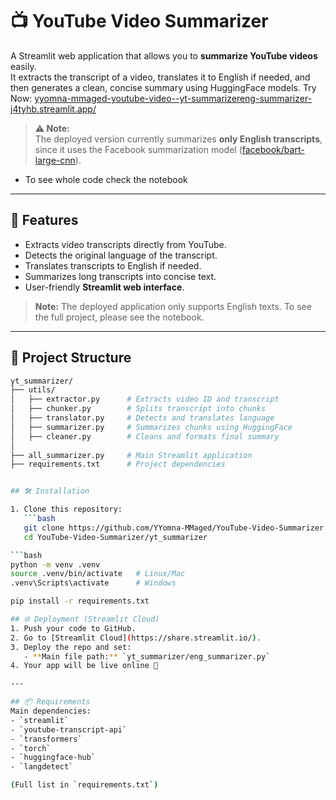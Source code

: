 # 📺 YouTube Video Summarizer

A Streamlit web application that allows you to **summarize YouTube videos** easily.  
It extracts the transcript of a video, translates it to English if needed, and then generates a clean, concise summary using HuggingFace models.
Try Now: [yyomna-mmaged-youtube-video--yt-summarizereng-summarizer-j4tyhb.streamlit.app/](https://yyomna-mmaged-youtube-video--yt-summarizereng-summarizer-j4tyhb.streamlit.app/)

> **⚠️ Note:**  
> The deployed version currently summarizes **only English transcripts**, since it uses the Facebook summarization model ([facebook/bart-large-cnn](https://huggingface.co/facebook/bart-large-cnn)).
- To see whole code check the notebook
---

## 🚀 Features
- Extracts video transcripts directly from YouTube.
- Detects the original language of the transcript.
- Translates transcripts to English if needed.
- Summarizes long transcripts into concise text.
- User-friendly **Streamlit web interface**.

> **Note:** The deployed application only supports English texts. To see the full project, please see the notebook.

---

## 📂 Project Structure

```bash
yt_summarizer/
├── utils/
│   ├── extractor.py      # Extracts video ID and transcript
│   ├── chunker.py        # Splits transcript into chunks
│   ├── translator.py     # Detects and translates language
│   ├── summarizer.py     # Summarizes chunks using HuggingFace
│   ├── cleaner.py        # Cleans and formats final summary
│
├── all_summarizer.py     # Main Streamlit application
├── requirements.txt      # Project dependencies


## 🛠️ Installation

1. Clone this repository:
   ```bash
   git clone https://github.com/YYomna-MMaged/YouTube-Video-Summarizer.git
   cd YouTube-Video-Summarizer/yt_summarizer

```bash
python -m venv .venv
source .venv/bin/activate   # Linux/Mac
.venv\Scripts\activate      # Windows

pip install -r requirements.txt

## 🌐 Deployment (Streamlit Cloud)
1. Push your code to GitHub.  
2. Go to [Streamlit Cloud](https://share.streamlit.io/).  
3. Deploy the repo and set:  
   - **Main file path:** `yt_summarizer/eng_summarizer.py`  
4. Your app will be live online 🎉  

---

## 📦 Requirements
Main dependencies:
- `streamlit`  
- `youtube-transcript-api`  
- `transformers`  
- `torch`  
- `huggingface-hub`  
- `langdetect`  

(Full list in `requirements.txt`) 